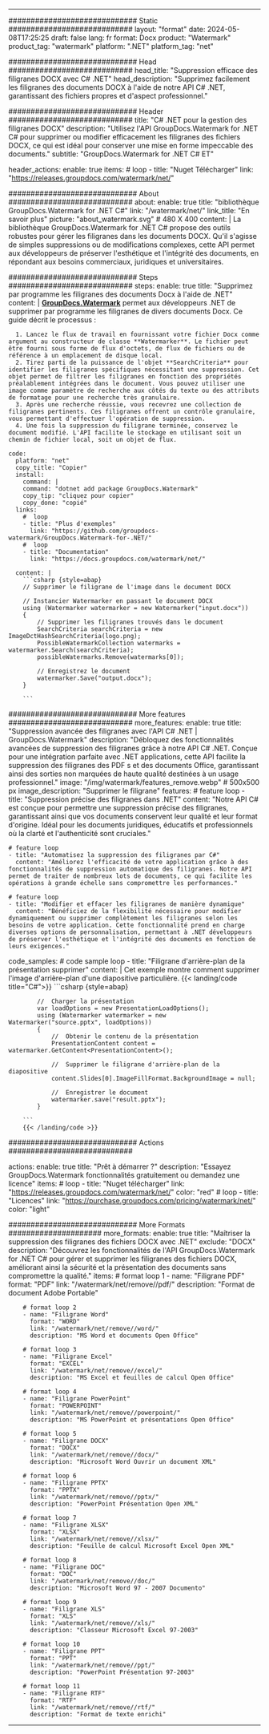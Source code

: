 
---
############################# Static ############################
layout: "format"
date:  2024-05-08T17:25:25
draft: false
lang: fr
format: Docx
product: "Watermark"
product_tag: "watermark"
platform: ".NET"
platform_tag: "net"

############################# Head ############################
head_title: "Suppression efficace des filigranes DOCX avec C# .NET"
head_description: "Supprimez facilement les filigranes des documents DOCX à l'aide de notre API C# .NET, garantissant des fichiers propres et d'aspect professionnel."

############################# Header ############################
title: "C# .NET pour la gestion des filigranes DOCX" 
description: "Utilisez l'API GroupDocs.Watermark for .NET C# pour supprimer ou modifier efficacement les filigranes des fichiers DOCX, ce qui est idéal pour conserver une mise en forme impeccable des documents."
subtitle: "GroupDocs.Watermark for .NET C# ET" 

header_actions:
  enable: true
  items:
    #  loop
    - title: "Nuget Télécharger"
      link: "https://releases.groupdocs.com/watermark/net/"
      
############################# About ############################
about:
    enable: true
    title: "bibliothèque GroupDocs.Watermark for .NET C#"
    link: "/watermark/net/"
    link_title: "En savoir plus"
    picture: "about_watermark.svg" # 480 X 400
    content: |
       La bibliothèque GroupDocs.Watermark for .NET C# propose des outils robustes pour gérer les filigranes dans les documents DOCX. Qu'il s'agisse de simples suppressions ou de modifications complexes, cette API permet aux développeurs de préserver l'esthétique et l'intégrité des documents, en répondant aux besoins commerciaux, juridiques et universitaires.

############################# Steps ############################
steps:
    enable: true
    title: "Supprimez par programme les filigranes des documents Docx à l'aide de .NET"
    content: |
      **[GroupDocs.Watermark](https://products.groupdocs.com/watermark/net/)** permet aux développeurs .NET de supprimer par programme les filigranes de divers documents Docx. Ce guide décrit le processus :
      
      1. Lancez le flux de travail en fournissant votre fichier Docx comme argument au constructeur de classe **Watermarker**. Le fichier peut être fourni sous forme de flux d'octets, de flux de fichiers ou de référence à un emplacement de disque local.
      2. Tirez parti de la puissance de l'objet **SearchCriteria** pour identifier les filigranes spécifiques nécessitant une suppression. Cet objet permet de filtrer les filigranes en fonction des propriétés préalablement intégrées dans le document. Vous pouvez utiliser une image comme paramètre de recherche aux côtés du texte ou des attributs de formatage pour une recherche très granulaire.
      3. Après une recherche réussie, vous recevrez une collection de filigranes pertinents. Ces filigranes offrent un contrôle granulaire, vous permettant d'effectuer l'opération de suppression.
      4. Une fois la suppression du filigrane terminée, conservez le document modifié. L'API facilite le stockage en utilisant soit un chemin de fichier local, soit un objet de flux.
   
    code:
      platform: "net"
      copy_title: "Copier"
      install:
        command: |
        command: "dotnet add package GroupDocs.Watermark"
        copy_tip: "cliquez pour copier"
        copy_done: "copié"
      links:
        #  loop
        - title: "Plus d'exemples"
          link: "https://github.com/groupdocs-watermark/GroupDocs.Watermark-for-.NET/"
        #  loop
        - title: "Documentation"
          link: "https://docs.groupdocs.com/watermark/net/"
          
      content: |
        ```csharp {style=abap}
        // Supprimer le filigrane de l'image dans le document DOCX

        // Instancier Watermarker en passant le document DOCX
        using (Watermarker watermarker = new Watermarker("input.docx"))
        {
            // Supprimer les filigranes trouvés dans le document
            SearchCriteria searchCriteria = new ImageDctHashSearchCriteria(logo.png);
            PossibleWatermarkCollection watermarks = watermarker.Search(searchCriteria);
            possibleWatermarks.Remove(watermarks[0]);

            // Enregistrez le document
            watermarker.Save("output.docx");
        }
        
        ```  

############################# More features ############################
more_features:
  enable: true
  title: "Suppression avancée des filigranes avec l'API C# .NET | GroupDocs.Watermark"
  description: "Débloquez des fonctionnalités avancées de suppression des filigranes grâce à notre API C# .NET. Conçue pour une intégration parfaite avec .NET applications, cette API facilite la suppression des filigranes des PDF s et des documents Office, garantissant ainsi des sorties non marquées de haute qualité destinées à un usage professionnel."
  image: "/img/watermark/features_remove.webp" # 500x500 px
  image_description: "Supprimer le filigrane"
  features:
    # feature loop
    - title: "Suppression précise des filigranes dans .NET"
      content: "Notre API C# est conçue pour permettre une suppression précise des filigranes, garantissant ainsi que vos documents conservent leur qualité et leur format d'origine. Idéal pour les documents juridiques, éducatifs et professionnels où la clarté et l'authenticité sont cruciales."

    # feature loop
    - title: "Automatisez la suppression des filigranes par C#"
      content: "Améliorez l'efficacité de votre application grâce à des fonctionnalités de suppression automatique des filigranes. Notre API permet de traiter de nombreux lots de documents, ce qui facilite les opérations à grande échelle sans compromettre les performances."

    # feature loop
    - title: "Modifier et effacer les filigranes de manière dynamique"
      content: "Bénéficiez de la flexibilité nécessaire pour modifier dynamiquement ou supprimer complètement les filigranes selon les besoins de votre application. Cette fonctionnalité prend en charge diverses options de personnalisation, permettant à .NET développeurs de préserver l'esthétique et l'intégrité des documents en fonction de leurs exigences."
      
  code_samples:
    # code sample loop
    - title: "Filigrane d'arrière-plan de la présentation supprimer"
      content: |
        Cet exemple montre comment supprimer l'image d'arrière-plan d'une diapositive particulière.
        {{< landing/code title="C#">}}
        ```csharp {style=abap}
        
            //  Charger la présentation
            var loadOptions = new PresentationLoadOptions();
            using (Watermarker watermarker = new Watermarker("source.pptx", loadOptions))
            {
                //  Obtenir le contenu de la présentation
                PresentationContent content = watermarker.GetContent<PresentationContent>();

                //  Supprimer le filigrane d'arrière-plan de la diapositive
                content.Slides[0].ImageFillFormat.BackgroundImage = null;

                //  Enregistrer le document
                watermarker.save("result.pptx");
            }

        ```
        {{< /landing/code >}}


############################# Actions ############################

actions:
  enable: true
  title: "Prêt à démarrer ?"
  description: "Essayez GroupDocs.Watermark fonctionnalités gratuitement ou demandez une licence"
  items:
    #  loop
    - title: "Nuget télécharger"
      link: "https://releases.groupdocs.com/watermark/net/"
      color: "red"
        #  loop
    - title: "Licences"
      link: "https://purchase.groupdocs.com/pricing/watermark/net/"
      color: "light"


############################# More Formats #####################
more_formats:
    enable: true
    title: "Maîtriser la suppression des filigranes des fichiers DOCX avec .NET"
    exclude: "DOCX"
    description: "Découvrez les fonctionnalités de l'API GroupDocs.Watermark for .NET C# pour gérer et supprimer les filigranes des fichiers DOCX, améliorant ainsi la sécurité et la présentation des documents sans compromettre la qualité."
    items: 
        # format loop 1
        - name: "Filigrane PDF"
          format: "PDF"
          link: "/watermark/net/remove//pdf/"
          description: "Format de document Adobe Portable"

        # format loop 2
        - name: "Filigrane Word"
          format: "WORD"
          link: "/watermark/net/remove//word/"
          description: "MS Word et documents Open Office"
          
        # format loop 3
        - name: "Filigrane Excel"
          format: "EXCEL"
          link: "/watermark/net/remove//excel/"
          description: "MS Excel et feuilles de calcul Open Office"

        # format loop 4
        - name: "Filigrane PowerPoint"
          format: "POWERPOINT"
          link: "/watermark/net/remove//powerpoint/"
          description: "MS PowerPoint et présentations Open Office"

        # format loop 5
        - name: "Filigrane DOCX"
          format: "DOCX"
          link: "/watermark/net/remove//docx/"
          description: "Microsoft Word Ouvrir un document XML"
          
        # format loop 6
        - name: "Filigrane PPTX"
          format: "PPTX"
          link: "/watermark/net/remove//pptx/"
          description: "PowerPoint Présentation Open XML"
          
        # format loop 7
        - name: "Filigrane XLSX"
          format: "XLSX"
          link: "/watermark/net/remove//xlsx/"
          description: "Feuille de calcul Microsoft Excel Open XML"

        # format loop 8
        - name: "Filigrane DOC"
          format: "DOC"
          link: "/watermark/net/remove//doc/"
          description: "Microsoft Word 97 - 2007 Documento"

        # format loop 9
        - name: "Filigrane XLS"
          format: "XLS"
          link: "/watermark/net/remove//xls/"
          description: "Classeur Microsoft Excel 97-2003"

        # format loop 10
        - name: "Filigrane PPT"
          format: "PPT"
          link: "/watermark/net/remove//ppt/"
          description: "PowerPoint Présentation 97-2003"

        # format loop 11
        - name: "Filigrane RTF"
          format: "RTF"
          link: "/watermark/net/remove//rtf/"
          description: "Format de texte enrichi"

---